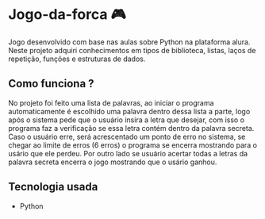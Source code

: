 # Jogo-da-forca 🎮

Jogo desenvolvido com base nas aulas sobre Python na plataforma alura. Neste projeto adquiri conhecimentos em tipos de biblioteca, listas,  laços de repetição, funções e estruturas de dados.

## Como funciona ?

No projeto foi feito uma lista de palavras, ao iniciar o programa automaticamente é escolhido uma palavra dentro dessa lista a parte,  logo após o sistema pede que o usuário insira a letra que desejar, com isso o programa  faz a verificação se essa letra contém dentro da palavra secreta. Caso o usuário erre, será acrescentado um ponto de erro no sistema, se chegar ao limite de erros (6 erros) o programa se encerra mostrando para o usário que ele perdeu. Por outro lado se usuário acertar todas a letras da palavra secreta encerra o jogo mostrando que o usário ganhou.

## Tecnologia usada

- Python

